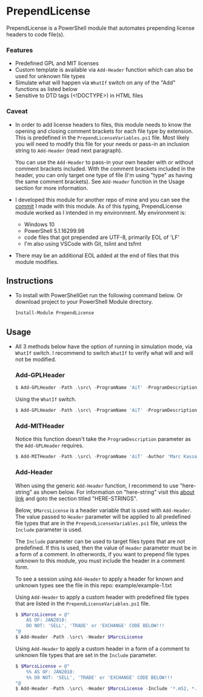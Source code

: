 # PrependLicense
PrependLicense is a PowerShell module that automates prepending license headers to code file(s).  

### Features
* Predefined GPL and MIT licenses 
* Custom template is available via `Add-Header` function which can also be used for unknown file types
* Simulate what will happen via `WhatIf` switch on any of the "Add" functions as listed below
* Sensitive to DTD tags (<!DOCTYPE>) in HTML files

### Caveat
* In order to add license headers to files, this module needs to know the opening and closing comment brackets for each file type by extension.  This is predefined in the `PrependLicenseVariables.ps1` file.  Most likely you will need to modify this file for your needs or pass-in an inclusion string to `Add-Header` (read next paragraph).
    
    You can use the `Add-Header` to pass-in your own header with or without comment brackets included.  With the comment brackets included in the header, you can only target one type of file (I'm using "type" as having the same comment brackets).  See `Add-Header` function in the Usage section for more information.

* I developed this module for another repo of mine and you can see the [commit](https://github.com/marckassay/AIT/commit/8505bfbf50137fc4ef238f311f818c4ab7a0354b) I made with this module.  As of this typing, PrependLicense module worked as I intended in my environment.  My environment is:
    - Windows 10
    - PowerShell 5.1.16299.98
    - code files that got prepended are UTF-8, primarily EOL of 'LF'
    - I'm also using VSCode with Git, tslint and tsfmt

* There may be an additional EOL added at the end of files that this module modifies.

## Instructions
* To install with PowerShellGet run the following command below.  Or download project to your PowerShell Module directory.
	```powershell
	Install-Module PrependLicense
	```

## Usage
* All 3 methods below have the option of running in simulation mode, via `WhatIf` switch.  I recommend to switch `WhatIf` to verify what will and will not be modified.

    ### Add-GPLHeader
    ```powershell
    $ Add-GPLHeader -Path .\src\ -ProgramName 'AiT' -ProgramDescription 'Another Interval Timer' -Author 'Marc Kassay'
    ```

    Using the `WhatIf` switch.
    ```powershell
    $ Add-GPLHeader -Path .\src\ -ProgramName 'AiT' -ProgramDescription 'Another Interval Timer' -Author 'Marc Kassay' -WhatIf
    ```

    ### Add-MITHeader
    Notice this function doesn't take the `ProgramDescription` parameter as the `Add-GPLHeader` requires.
    ```powershell
    $ Add-MITHeader -Path .\src\ -ProgramName 'AiT' -Author 'Marc Kassay'
    ```

    ### Add-Header
    When using the generic `Add-Header` function, I recommend to use "here-string" as shown below.  For information on "here-string" visit this [about link](https://docs.microsoft.com/en-us/powershell/module/microsoft.powershell.core/about/about_quoting_rules?view=powershell-5.1) and goto the section titled "HERE-STRINGS".

    Below, `$MarcsLicense` is a header variable that is used with `Add-Header`.  The value passed to `Header` parameter will be applied to all predefined file types that are in the `PrependLicenseVariables.ps1` file, unless the `Include` parameter is used.
    
    The `Include` parameter can be used to target files types that are not predefined.  If this is used, then the value of `Header` parameter must be in a form of a comment.  In otherwords, if you want to prepend file types unknown to this module, you must include the header in a comment form.

    To see a session using `Add-Header` to apply a header for known and unknown types see the file in this repo: example/example-1.txt

    Using `Add-Header` to apply a custom header with predefined file types that are listed in the `PrependLicenseVariables.ps1` file.
    ```powershell
    $ $MarcsLicense = @"
        AS OF: JAN2018:
        DO NOT: 'SELL', 'TRADE' or 'EXCHANGE' CODE BELOW!!!
    "@
    $ Add-Header -Path .\src\ -Header $MarcsLicense
    ```

    Using `Add-Header` to apply a custom header in a form of a comment to unknown file types that are set in the `Include` parameter.
    ```powershell
    $ $MarcsLicense = @"
        %% AS OF: JAN2018:
        %% DO NOT: 'SELL', 'TRADE' or 'EXCHANGE' CODE BELOW!!!
    "@
    $ Add-Header -Path .\src\ -Header $MarcsLicense -Include '*.m52, *.m53'
    ```